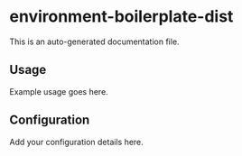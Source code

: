 # environment-boilerplate-dist

This is an auto-generated documentation file.

## Usage

Example usage goes here.

## Configuration

Add your configuration details here.